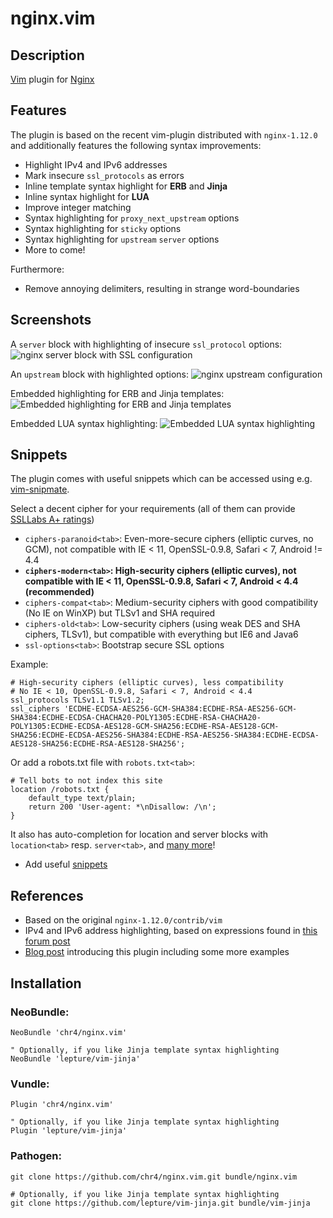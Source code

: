 # nginx.vim

## Description
[Vim](http://www.vim.org/) plugin for [Nginx](http://www.nginx.org)

## Features
The plugin is based on the recent vim-plugin distributed with `nginx-1.12.0` and additionally features the following syntax improvements:

- Highlight IPv4 and IPv6 addresses
- Mark insecure `ssl_protocols` as errors
- Inline template syntax highlight for **ERB** and **Jinja**
- Inline syntax highlight for **LUA**
- Improve integer matching
- Syntax highlighting for `proxy_next_upstream` options
- Syntax highlighting for `sticky` options
- Syntax highlighting for `upstream` `server` options
- More to come!

Furthermore:

- Remove annoying delimiters, resulting in strange word-boundaries

## Screenshots

A `server` block with highlighting of insecure `ssl_protocol` options:
![nginx server block with SSL configuration](https://chr4.org/images/nginx_ssl.png)

An `upstream` block with highlighted options:
![nginx upstream configuration](https://chr4.org/images/nginx_upstream.png)

Embedded highlighting for ERB and Jinja templates:
![Embedded highlighting for ERB and Jinja templates](https://chr4.org/images/nginx_templating.png)

Embedded LUA syntax highlighting:
![Embedded LUA syntax highlighting](https://chr4.org/images/nginx_lua.png)


## Snippets
The plugin comes with useful snippets which can be accessed using e.g. [vim-snipmate](https://github.com/garbas/vim-snipmate).

Select a decent cipher for your requirements (all of them can provide [SSLLabs A+ ratings](https://www.ssllabs.com/ssltest/analyze.html))

- `ciphers-paranoid<tab>`: Even-more-secure ciphers (elliptic curves, no GCM), not compatible with IE < 11, OpenSSL-0.9.8, Safari < 7, Android != 4.4
- **`ciphers-modern<tab>`: High-security ciphers (elliptic curves), not compatible with IE < 11, OpenSSL-0.9.8, Safari < 7, Android < 4.4 (recommended)**
- `ciphers-compat<tab>`: Medium-security ciphers with good compatibility (No IE on WinXP) but TLSv1 and SHA required
- `ciphers-old<tab>`: Low-security ciphers (using weak DES and SHA ciphers, TLSv1), but compatible with everything but IE6 and Java6
- `ssl-options<tab>`: Bootstrap secure SSL options

Example:
```nginx
# High-security ciphers (elliptic curves), less compatibility
# No IE < 10, OpenSSL-0.9.8, Safari < 7, Android < 4.4
ssl_protocols TLSv1.1 TLSv1.2;
ssl_ciphers 'ECDHE-ECDSA-AES256-GCM-SHA384:ECDHE-RSA-AES256-GCM-SHA384:ECDHE-ECDSA-CHACHA20-POLY1305:ECDHE-RSA-CHACHA20-POLY1305:ECDHE-ECDSA-AES128-GCM-SHA256:ECDHE-RSA-AES128-GCM-SHA256:ECDHE-ECDSA-AES256-SHA384:ECDHE-RSA-AES256-SHA384:ECDHE-ECDSA-AES128-SHA256:ECDHE-RSA-AES128-SHA256';
```

Or add a robots.txt file with `robots.txt<tab>`:
```nginx
# Tell bots to not index this site
location /robots.txt {
    default_type text/plain;
    return 200 'User-agent: *\nDisallow: /\n';
}
```

It also has auto-completion for location and server blocks with `location<tab>` resp. `server<tab>`, and [many more](https://github.com/chr4/nginx.vim/blob/master/snippets/nginx.snippets)!

- Add useful [snippets](https://github.com/chr4/nginx.vim/blob/master/snippets/nginx.snippets)

## References
- Based on the original `nginx-1.12.0/contrib/vim`
- IPv4 and IPv6 address highlighting, based on expressions found in [this forum post](http://vim.1045645.n5.nabble.com/IPv6-support-for-quot-dns-quot-zonefile-syntax-highlighting-td1197292.html)
- [Blog post](https://chr4.org/blog/2017/04/14/better-syntax-highlighting-and-snippets-for-nginx-in-vim/) introducing this plugin including some more examples

## Installation

### NeoBundle:

```vim
NeoBundle 'chr4/nginx.vim'

" Optionally, if you like Jinja template syntax highlighting
NeoBundle 'lepture/vim-jinja'
```

### Vundle:

```vim
Plugin 'chr4/nginx.vim'

" Optionally, if you like Jinja template syntax highlighting
Plugin 'lepture/vim-jinja'
```

### Pathogen:

```shell
git clone https://github.com/chr4/nginx.vim.git bundle/nginx.vim

# Optionally, if you like Jinja template syntax highlighting
git clone https://github.com/lepture/vim-jinja.git bundle/vim-jinja
```

